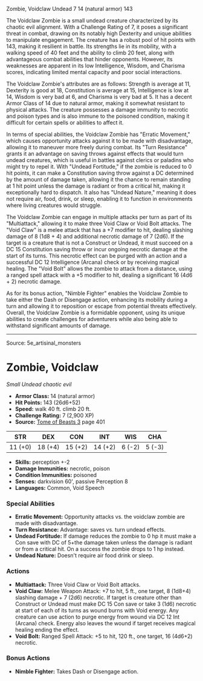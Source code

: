 <MonsterName/>Zombie, Voidclaw</MonsterName>
<CreatureType/>Undead</CreatureType>
<CR/>7</CR>
<AC/>14 (natural armor)</AC>
<HP/>143</HP>
<summary>The Voidclaw Zombie is a small undead creature characterized by its chaotic evil alignment. With a Challenge Rating of 7, it poses a significant threat in combat, drawing on its notably high Dexterity and unique abilities to manipulate engagement. The creature has a robust pool of hit points with 143, making it resilient in battle. Its strengths lie in its mobility, with a walking speed of 40 feet and the ability to climb 20 feet, along with advantageous combat abilities that hinder opponents. However, its weaknesses are apparent in its low Intelligence, Wisdom, and Charisma scores, indicating limited mental capacity and poor social interactions.</summary>

<detail>

The Voidclaw Zombie's attributes are as follows: Strength is average at 11, Dexterity is good at 18, Constitution is average at 15, Intelligence is low at 14, Wisdom is very bad at 6, and Charisma is very bad at 5. It has a decent Armor Class of 14 due to natural armor, making it somewhat resistant to physical attacks. The creature possesses a damage immunity to necrotic and poison types and is also immune to the poisoned condition, making it difficult for certain spells or abilities to affect it.

In terms of special abilities, the Voidclaw Zombie has "Erratic Movement," which causes opportunity attacks against it to be made with disadvantage, allowing it to maneuver more freely during combat. Its "Turn Resistance" grants it an advantage on saving throws against effects that would turn undead creatures, which is useful in battles against clerics or paladins who might try to repel it. With "Undead Fortitude," if the zombie is reduced to 0 hit points, it can make a Constitution saving throw against a DC determined by the amount of damage taken, allowing it the chance to remain standing at 1 hit point unless the damage is radiant or from a critical hit, making it exceptionally hard to dispatch. It also has "Undead Nature," meaning it does not require air, food, drink, or sleep, enabling it to function in environments where living creatures would struggle.

The Voidclaw Zombie can engage in multiple attacks per turn as part of its "Multiattack," allowing it to make three Void Claw or Void Bolt attacks. The "Void Claw" is a melee attack that has a +7 modifier to hit, dealing slashing damage of 8 (1d8 + 4) and additional necrotic damage of 7 (2d6). If the target is a creature that is not a Construct or Undead, it must succeed on a DC 15 Constitution saving throw or incur ongoing necrotic damage at the start of its turns. This necrotic effect can be purged with an action and a successful DC 12 Intelligence (Arcana) check or by receiving magical healing. The "Void Bolt" allows the zombie to attack from a distance, using a ranged spell attack with a +5 modifier to hit, dealing a significant 16 (4d6 + 2) necrotic damage.

As for its bonus action, "Nimble Fighter" enables the Voidclaw Zombie to take either the Dash or Disengage action, enhancing its mobility during a turn and allowing it to reposition or escape from potential threats effectively. Overall, the Voidclaw Zombie is a formidable opponent, using its unique abilities to create challenges for adventurers while also being able to withstand significant amounts of damage.</detail>



---

Source: 5e_artisinal_monsters

# Zombie, Voidclaw

*Small* *Undead* *chaotic evil*

- **Armor Class:** 14 (natural armor)
- **Hit Points:** 143 (26d6+52)
- **Speed:** walk 40 ft. climb 20 ft.
- **Challenge Rating:** 7 (2,900 XP)
- **Source:** [Tome of Beasts 3](https://koboldpress.com/kpstore/product/tome-of-beasts-3-for-5th-edition/) page 401

| STR | DEX | CON | INT | WIS | CHA |
| --- | --- | --- | --- | --- | --- |
| 11 (+0) | 18 (+4) | 15 (+2) | 14 (+2) | 6 (-2) | 5 (-3) |

- **Skills:** perception +-2
- **Damage Immunities:** necrotic, poison
- **Condition Immunities:** poisoned
- **Senses:** darkvision 60', passive Perception 8
- **Languages:** Common, Void Speech

### Special Abilities

- **Erratic Movement:** Opportunity attacks vs. the voidclaw zombie are made with disadvantage.
- **Turn Resistance:** Advantage: saves vs. turn undead effects.
- **Undead Fortitude:** If damage reduces the zombie to 0 hp it must make a Con save with DC of 5+the damage taken unless the damage is radiant or from a critical hit. On a success the zombie drops to 1 hp instead.
- **Undead Nature:** Doesn't require air food drink or sleep.

### Actions

- **Multiattack:** Three Void Claw or Void Bolt attacks.
- **Void Claw:** Melee Weapon Attack: +7 to hit, 5 ft., one target, 8 (1d8+4) slashing damage + 7 (2d6) necrotic. If target is creature other than Construct or Undead must make DC 15 Con save or take 3 (1d6) necrotic at start of each of its turns as wound burns with Void energy. Any creature can use action to purge energy from wound via DC 12 Int (Arcana) check. Energy also leaves the wound if target receives magical healing ending the effect.
- **Void Bolt:** Ranged Spell Attack: +5 to hit, 120 ft., one target, 16 (4d6+2) necrotic.

### Bonus Actions

- **Nimble Fighter:** Takes Dash or Disengage action.




